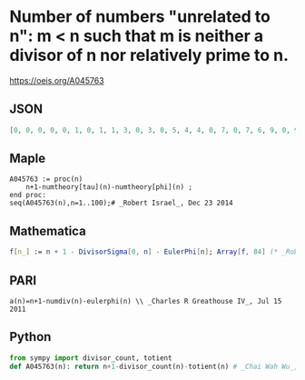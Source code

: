 # Number of numbers "unrelated to n": m < n such that m is neither a divisor of n nor relatively prime to n\.
https://oeis.org/A045763
## JSON
```JSON
[0, 0, 0, 0, 0, 1, 0, 1, 1, 3, 0, 3, 0, 5, 4, 4, 0, 7, 0, 7, 6, 9, 0, 9, 3, 11, 6, 11, 0, 15, 0, 11, 10, 15, 8, 16, 0, 17, 12, 17, 0, 23, 0, 19, 16, 21, 0, 23, 5, 25, 16, 23, 0, 29, 12, 25, 18, 27, 0, 33, 0, 29, 22, 26, 14, 39, 0, 31, 22, 39, 0, 37, 0, 35, 30, 35, 14, 47, 0, 39, 23, 39, 0, 49]
```
## Maple
```Maple
A045763 := proc(n)
    n+1-numtheory[tau](n)-numtheory[phi](n) ;
end proc:
seq(A045763(n),n=1..100);# _Robert Israel_, Dec 23 2014
```
## Mathematica
```Mathematica
f[n_] := n + 1 - DivisorSigma[0, n] - EulerPhi[n]; Array[f, 84] (* _Robert G. Wilson v_ *)
```
## PARI
```PARI
a(n)=n+1-numdiv(n)-eulerphi(n) \\ _Charles R Greathouse IV_, Jul 15 2011
```
## Python
```Python
from sympy import divisor_count, totient
def A045763(n): return n+1-divisor_count(n)-totient(n) # _Chai Wah Wu_, Sep 02 2024
```
